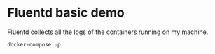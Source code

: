 # Fluentd basic demo

Fluentd collects all the logs of the containers running on my machine.

```
docker-compose up
```
